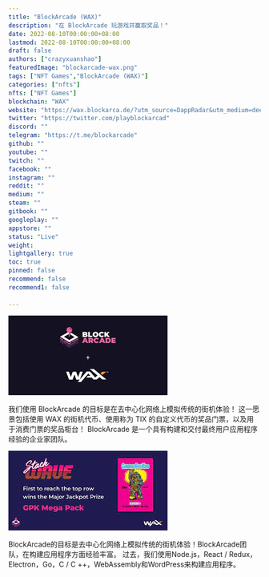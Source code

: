 ```yaml
---
title: "BlockArcade (WAX)"
description: "在 BlockArcade 玩游戏并赢取奖品！"
date: 2022-08-10T00:00:00+08:00
lastmod: 2022-08-10T00:00:00+08:00
draft: false
authors: ["crazyxuanshao"]
featuredImage: "blockarcade-wax.png"
tags: ["NFT Games","BlockArcade (WAX)"]
categories: ["nfts"]
nfts: ["NFT Games"]
blockchain: "WAX"
website: "https://wax.blockarca.de/?utm_source=DappRadar&utm_medium=deeplink&utm_campaign=visit-website"
twitter: "https://twitter.com/playblockarcad"
discord: ""
telegram: "https://t.me/blockarcade"
github: ""
youtube: ""
twitch: ""
facebook: ""
instagram: ""
reddit: ""
medium: ""
steam: ""
gitbook: ""
googleplay: ""
appstore: ""
status: "Live"
weight: 
lightgallery: true
toc: true
pinned: false
recommend: false
recommend1: false

---
```


![idsn](idsn.png)

我们使用 BlockArcade 的目标是在去中心化网络上模拟传统的街机体验！ 这一愿景包括使用 WAX 的街机代币、使用称为 TIX 的自定义代币的奖品门票，以及用于消费门票的奖品柜台！ BlockArcade 是一个具有构建和交付最终用户应用程序经验的企业家团队。

![ndian](ndian.png)

BlockArcade的目标是去中心化网络上模拟传统的街机体验！BlockArcade团队，在构建应用程序方面经验丰富。 过去，我们使用Node.js，React / Redux，Electron，Go，C / C ++，WebAssembly和WordPress来构建应用程序。